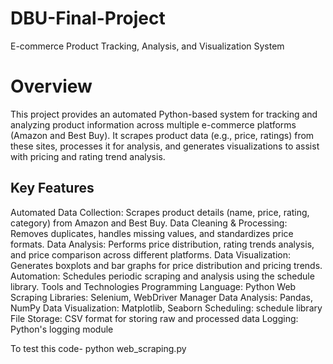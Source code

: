 # DBU-Final-Project
E-commerce Product Tracking, Analysis, and Visualization System
# Overview
This project provides an automated Python-based system for tracking and analyzing product information across multiple e-commerce platforms (Amazon and Best Buy). It scrapes product data (e.g., price, ratings) from these sites, processes it for analysis, and generates visualizations to assist with pricing and rating trend analysis.

## Key Features
Automated Data Collection: Scrapes product details (name, price, rating, category) from Amazon and Best Buy.
Data Cleaning & Processing: Removes duplicates, handles missing values, and standardizes price formats.
Data Analysis: Performs price distribution, rating trends analysis, and price comparison across different platforms.
Data Visualization: Generates boxplots and bar graphs for price distribution and pricing trends.
Automation: Schedules periodic scraping and analysis using the schedule library.
Tools and Technologies
Programming Language: Python
Web Scraping Libraries: Selenium, WebDriver Manager
Data Analysis: Pandas, NumPy
Data Visualization: Matplotlib, Seaborn
Scheduling: schedule library
File Storage: CSV format for storing raw and processed data
Logging: Python's logging module

To test this code- python web_scraping.py